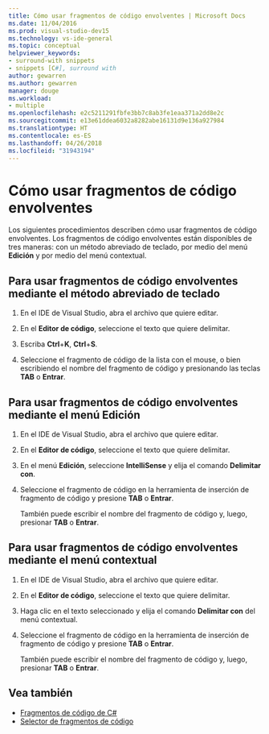 ```yaml
---
title: Cómo usar fragmentos de código envolventes | Microsoft Docs
ms.date: 11/04/2016
ms.prod: visual-studio-dev15
ms.technology: vs-ide-general
ms.topic: conceptual
helpviewer_keywords:
- surround-with snippets
- snippets [C#], surround with
author: gewarren
ms.author: gewarren
manager: douge
ms.workload:
- multiple
ms.openlocfilehash: e2c5211291fbfe3bb7c8ab3fe1eaa371a2dd8e2c
ms.sourcegitcommit: e13e61ddea6032a8282abe16131d9e136a927984
ms.translationtype: HT
ms.contentlocale: es-ES
ms.lasthandoff: 04/26/2018
ms.locfileid: "31943194"
---
```

# <a name="how-to-use-surround-with-code-snippets"></a>Cómo usar fragmentos de código envolventes

Los siguientes procedimientos describen cómo usar fragmentos de código envolventes. Los fragmentos de código envolventes están disponibles de tres maneras: con un método abreviado de teclado, por medio del menú **Edición** y por medio del menú contextual.

## <a name="to-use-surround-with-code-snippets-through-keyboard-shortcut"></a>Para usar fragmentos de código envolventes mediante el método abreviado de teclado

1. En el IDE de Visual Studio, abra el archivo que quiere editar.

1. En el **Editor de código**, seleccione el texto que quiere delimitar.

1. Escriba **Ctrl**+**K**, **Ctrl**+**S**.

1. Seleccione el fragmento de código de la lista con el mouse, o bien escribiendo el nombre del fragmento de código y presionando las teclas **TAB** o **Entrar**.

## <a name="to-use-surround-with-code-snippets-through-the-edit-menu"></a>Para usar fragmentos de código envolventes mediante el menú Edición

1. En el IDE de Visual Studio, abra el archivo que quiere editar.

1. En el **Editor de código**, seleccione el texto que quiere delimitar.

1. En el menú **Edición**, seleccione **IntelliSense** y elija el comando **Delimitar con**.

1. Seleccione el fragmento de código en la herramienta de inserción de fragmento de código y presione **TAB** o **Entrar**.

     También puede escribir el nombre del fragmento de código y, luego, presionar **TAB** o **Entrar**.

## <a name="to-use-surround-with-code-snippets-through-the-context-menu"></a>Para usar fragmentos de código envolventes mediante el menú contextual

1. En el IDE de Visual Studio, abra el archivo que quiere editar.

1. En el **Editor de código**, seleccione el texto que quiere delimitar.

1. Haga clic en el texto seleccionado y elija el comando **Delimitar con** del menú contextual.

1. Seleccione el fragmento de código en la herramienta de inserción de fragmento de código y presione **TAB** o **Entrar**.

     También puede escribir el nombre del fragmento de código y, luego, presionar **TAB** o **Entrar**.

## <a name="see-also"></a>Vea también

- [Fragmentos de código de C#](../ide/visual-csharp-code-snippets.md)
- [Selector de fragmentos de código](../ide/reference/code-snippet-picker.md)